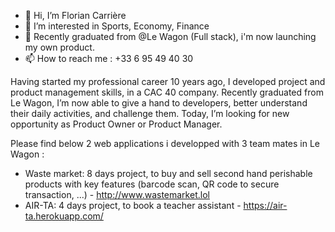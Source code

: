 - 👋 Hi, I’m Florian Carrière
- 👀 I’m interested in Sports, Economy, Finance
- 🌱 Recently graduated from @Le Wagon (Full stack), i'm now launching my own product.
- 📫 How to reach me : +33 6 95 49 40 30

Having started my professional career 10 years ago, I developed project and product management skills, in a CAC 40 company. Recently graduated from Le Wagon, I’m now able to give a hand to developers, better understand their daily activities, and challenge them. Today, I’m looking for new opportunity as Product Owner or Product Manager.

Please find below 2 web applications i developped with 3 team mates in Le Wagon :
- Waste market: 8 days project, to buy and sell second hand perishable products with key features (barcode scan, QR code to secure transaction, ...) - http://www.wastemarket.lol
- AIR-TA: 4 days project, to book a teacher assistant - https://air-ta.herokuapp.com/ 

